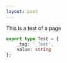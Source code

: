 ```yaml
---
layout: post
---
```

This is a test of a page

```typescript
export type Test = {
    _tag: '_Test',
    value: string   
};
```